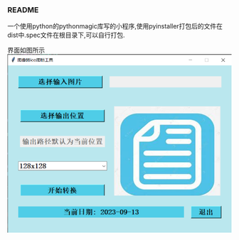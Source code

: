 
### README
 一个使用python的pythonmagic库写的小程序,使用pyinstaller打包后的文件在dist中.spec文件在根目录下,可以自行打包.

界面如图所示
![图示](./image.png)

